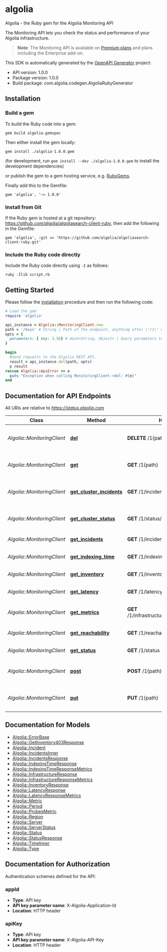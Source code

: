 # algolia

Algolia - the Ruby gem for the Algolia Monitoring API

The Monitoring API lets you check the status and performance of your Algolia
infrastructure.

> **Note**: The Monitoring API is available on [Premium
plans](https://www.algolia.com/pricing/) and plans including the Enterprise
add-on.


This SDK is automatically generated by the [OpenAPI Generator](https://openapi-generator.tech) project:

- API version: 1.0.0
- Package version: 1.0.0
- Build package: com.algolia.codegen.AlgoliaRubyGenerator

## Installation

### Build a gem

To build the Ruby code into a gem:

```shell
gem build algolia.gemspec
```

Then either install the gem locally:

```shell
gem install ./algolia-1.0.0.gem
```

(for development, run `gem install --dev ./algolia-1.0.0.gem` to install the development dependencies)

or publish the gem to a gem hosting service, e.g. [RubyGems](https://rubygems.org/).

Finally add this to the Gemfile:

    gem 'algolia', '~> 1.0.0'

### Install from Git

If the Ruby gem is hosted at a git repository: https://github.com/algolia/algoliasearch-client-ruby, then add the following in the Gemfile:

    gem 'algolia', :git => 'https://github.com/algolia/algoliasearch-client-ruby.git'

### Include the Ruby code directly

Include the Ruby code directly using `-I` as follows:

```shell
ruby -Ilib script.rb
```

## Getting Started

Please follow the [installation](#installation) procedure and then run the following code:

```ruby
# Load the gem
require 'algolia'

api_instance = Algolia::MonitoringClient.new
path = '/keys' # String | Path of the endpoint, anything after \"/1\" must be specified.
opts = {
  parameters: { key: 3.56} # Hash<String, Object> | Query parameters to apply to the current query.
}

begin
  #Send requests to the Algolia REST API.
  result = api_instance.del(path, opts)
  p result
rescue Algolia::ApiError => e
  puts "Exception when calling MonitoringClient->del: #{e}"
end

```

## Documentation for API Endpoints

All URIs are relative to *https://status.algolia.com*

Class | Method | HTTP request | Description
------------ | ------------- | ------------- | -------------
*Algolia::MonitoringClient* | [**del**](docs/MonitoringClient.md#del) | **DELETE** /1{path} | Send requests to the Algolia REST API.
*Algolia::MonitoringClient* | [**get**](docs/MonitoringClient.md#get) | **GET** /1{path} | Send requests to the Algolia REST API.
*Algolia::MonitoringClient* | [**get_cluster_incidents**](docs/MonitoringClient.md#get_cluster_incidents) | **GET** /1/incidents/{clusters} | List incidents for selected clusters.
*Algolia::MonitoringClient* | [**get_cluster_status**](docs/MonitoringClient.md#get_cluster_status) | **GET** /1/status/{clusters} | List statuses of selected clusters.
*Algolia::MonitoringClient* | [**get_incidents**](docs/MonitoringClient.md#get_incidents) | **GET** /1/incidents | List incidents.
*Algolia::MonitoringClient* | [**get_indexing_time**](docs/MonitoringClient.md#get_indexing_time) | **GET** /1/indexing/{clusters} | Get indexing times.
*Algolia::MonitoringClient* | [**get_inventory**](docs/MonitoringClient.md#get_inventory) | **GET** /1/inventory/servers | List servers.
*Algolia::MonitoringClient* | [**get_latency**](docs/MonitoringClient.md#get_latency) | **GET** /1/latency/{clusters} | Get search latency times.
*Algolia::MonitoringClient* | [**get_metrics**](docs/MonitoringClient.md#get_metrics) | **GET** /1/infrastructure/{metric}/period/{period} | Get metrics for a given period.
*Algolia::MonitoringClient* | [**get_reachability**](docs/MonitoringClient.md#get_reachability) | **GET** /1/reachability/{clusters}/probes | Test the reachability of clusters.
*Algolia::MonitoringClient* | [**get_status**](docs/MonitoringClient.md#get_status) | **GET** /1/status | List cluster statuses.
*Algolia::MonitoringClient* | [**post**](docs/MonitoringClient.md#post) | **POST** /1{path} | Send requests to the Algolia REST API.
*Algolia::MonitoringClient* | [**put**](docs/MonitoringClient.md#put) | **PUT** /1{path} | Send requests to the Algolia REST API.


## Documentation for Models

 - [Algolia::ErrorBase](docs/ErrorBase.md)
 - [Algolia::GetInventory403Response](docs/GetInventory403Response.md)
 - [Algolia::Incident](docs/Incident.md)
 - [Algolia::IncidentsInner](docs/IncidentsInner.md)
 - [Algolia::IncidentsResponse](docs/IncidentsResponse.md)
 - [Algolia::IndexingTimeResponse](docs/IndexingTimeResponse.md)
 - [Algolia::IndexingTimeResponseMetrics](docs/IndexingTimeResponseMetrics.md)
 - [Algolia::InfrastructureResponse](docs/InfrastructureResponse.md)
 - [Algolia::InfrastructureResponseMetrics](docs/InfrastructureResponseMetrics.md)
 - [Algolia::InventoryResponse](docs/InventoryResponse.md)
 - [Algolia::LatencyResponse](docs/LatencyResponse.md)
 - [Algolia::LatencyResponseMetrics](docs/LatencyResponseMetrics.md)
 - [Algolia::Metric](docs/Metric.md)
 - [Algolia::Period](docs/Period.md)
 - [Algolia::ProbesMetric](docs/ProbesMetric.md)
 - [Algolia::Region](docs/Region.md)
 - [Algolia::Server](docs/Server.md)
 - [Algolia::ServerStatus](docs/ServerStatus.md)
 - [Algolia::Status](docs/Status.md)
 - [Algolia::StatusResponse](docs/StatusResponse.md)
 - [Algolia::TimeInner](docs/TimeInner.md)
 - [Algolia::Type](docs/Type.md)


## Documentation for Authorization


Authentication schemes defined for the API:
### appId


- **Type**: API key
- **API key parameter name**: X-Algolia-Application-Id
- **Location**: HTTP header

### apiKey


- **Type**: API key
- **API key parameter name**: X-Algolia-API-Key
- **Location**: HTTP header

